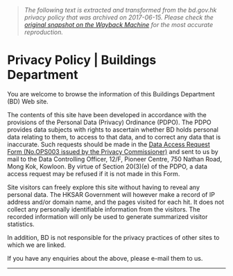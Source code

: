 > *The following text is extracted and transformed from the bd.gov.hk privacy policy that was archived on 2017-06-15. Please check the [original snapshot on the Wayback Machine](https://web.archive.org/web/20170615224452id_/http%3A//www.bd.gov.hk/english/privacy.html) for the most accurate reproduction.*

# Privacy Policy | Buildings Department

You are welcome to browse the information of this Buildings Department (BD) Web site.

The contents of this site have been developed in accordance with the provisions of the Personal Data (Privacy) Ordinance (PDPO). The PDPO provides data subjects with rights to ascertain whether BD holds personal data relating to them, to access to that data, and to correct any data that is inaccurate. Such requests should be made in the [Data Access Request Form (No.OPS003 issued by the Privacy Commissioner)](http://www.pcpd.org.hk/english/publications/files/Dforme.pdf "New window to:Data Access Request Form \(No.OPS003 issued by the Privacy Commissioner\)") and sent to us by mail to the Data Controlling Officer, 12/F, Pioneer Centre, 750 Nathan Road, Mong Kok, Kowloon. By virtue of Section 20(3)(e) of the PDPO, a data access request may be refused if it is not made in this Form.

Site visitors can freely explore this site without having to reveal any personal data. The HKSAR Government will however make a record of IP address and/or domain name, and the pages visited for each hit. It does not collect any personally identifiable information from the visitors. The recorded information will only be used to generate summarized visitor statistics.

In addition, BD is not responsible for the privacy practices of other sites to which we are linked.

If you have any enquiries about the above, please e-mail them to us.

* * *

[](https://get.adobe.com/reader/ "New window to:Download Adobe Acrobat Reader")
